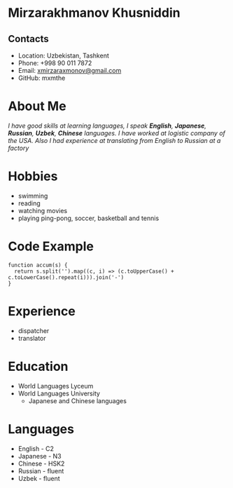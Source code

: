 # Mirzarakhmanov Khusniddin

## Contacts
* Location: Uzbekistan, Tashkent
* Phone: +998 90 011 7872
* Email: xmirzaraxmonov@gmail.com
* GitHub: mxmthe

# About Me
*I have good skills at learning languages, I speak **English**, **Japanese**, **Russian**, **Uzbek**, **Chinese** languages. I have worked at logistic company of the USA. Also I had experience at translating from English to Russian at a factory*

# Hobbies
* swimming
* reading
* watching movies
* playing ping-pong, soccer, basketball and tennis

# Code Example
```
function accum(s) {
  return s.split('').map((c, i) => (c.toUpperCase() + c.toLowerCase().repeat(i))).join('-')
}
```

# Experience
* dispatcher
* translator

# Education
* World Languages Lyceum
* World Languages University
    + Japanese and Chinese languages

# Languages
* English - C2
* Japanese - N3
* Chinese - HSK2
* Russian - fluent
* Uzbek - fluent